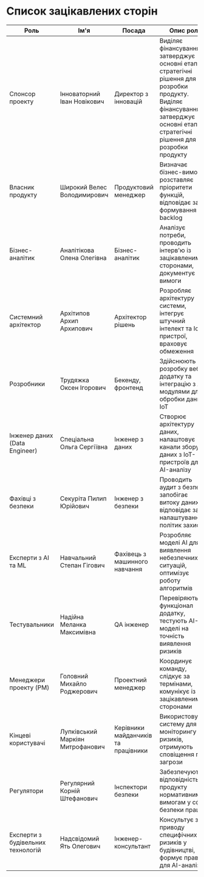 # Список зацікавлених сторін

| Роль                           | Ім'я                      | Посада               | Опис ролі |
|------------------------------|-----------------------------|----------------------|-----------|
| Спонсор проекту              | Інноваторний Іван Новікович | Директор з інновацій | Виділяє фінансування, затверджує основні етапи та стратегічні рішення для розробки продукту. Виділяє фінансування, затверджує основні етапи та стратегічні рішення для розробки продукту |
| Власник продукту             | Широкий Велес Володимирович | Продуктовий менеджер | Визначає бізнес-вимоги, розставляє пріоритети функцій, відповідає за формування backlog |
| Бізнес-аналітик              | Аналітікова Олена Олегівна  | Бізнес-аналітик      | Аналізує потреби, проводить інтерв'ю із зацікавленими сторонами, документує вимоги |
| Системний архітектор         | Архітипов Архип Архипович   | Архітектор рішень    | Розробляє архітектуру системи, інтегрує штучний інтелект та IoT-пристрої, враховує обмеження |
| Розробники                   | Трудяжка Оксен Ігорович     | Бекенду, фронтенд    | Здійснюють розробку веб-додатку та інтеграцію з AI-модулями для обробки даних з IoT |
| Інженер даних (Data Engineer)| Спеціальна Ольга Сергіївна  | Інженер з даних      | Створює архітектуру даних, налаштовує канали збору даних з IoT-пристроїв для AI-аналізу |
| Фахівці з безпеки            | Секуріта Пилип Юрійович     | Інженер з безпеки    | Проводить аудит з безпеки, запобігає витоку даних, відповідає за налаштування політик захисту |
| Експерти з AI та ML          | Навчальний Степан Гігович   | Фахівець з машинного навчання | Розробляє моделі AI для виявлення небезпечних ситуацій, оптимізує роботу алгоритмів |
| Тестувальники                | Надійна Меланка Максимівна  | QA інженер           | Перевіряють функціонал додатку, тестують AI-моделі на точність виявлення ризиків |
| Менеджери проекту (PM)       | Головний Михайло Роджерович | Проектний менеджер | Координує команду, слідкує за термінами, комунікує із зацікавленими сторонами |
| Кінцеві користувачі          | Лупківський Маркіян Митрофанович | Керівники майданчиків та працівники | Використовують систему для моніторингу ризиків, отримують сповіщення про загрози |
| Регулятори                   | Регулярний Корній Штефанович | Інспектори безпеки | Забезпечують відповідність продукту нормативним вимогам у сфері безпеки праці |
| Експерти з будівельних технологій | Надсвідомий Ять Олегович | Інженер-консультант | Консультує з приводу специфічних ризиків у будівництві, формує правила для AI-аналізу |